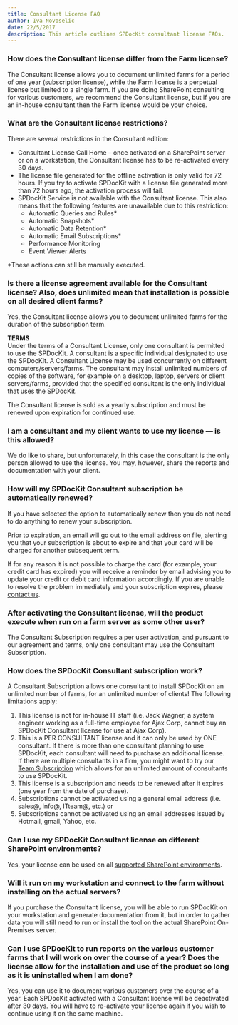 ```yaml
---  
title: Consultant License FAQ
author: Iva Novoselic  
date: 22/5/2017  
description: This article outlines SPDocKit consultant license FAQs.
--- 
```

### How does the Consultant license differ from the Farm license?

The Consultant license allows you to document unlimited farms for a period of one year (subscription license), while the Farm license is a perpetual license but limited to a single farm.
If you are doing SharePoint consulting for various customers, we recommend the Consultant license, but if you are an in-house consultant then the Farm license would be your choice.

### What are the Consultant license restrictions?

There are several restrictions in the Consultant edition:
* Consultant License Call Home – once activated on a SharePoint server or on a workstation, the Consultant license has to be re-activated every 30 days.
* The license file generated for the offline activation is only valid for 72 hours. If you try to activate SPDocKit with a license file generated more than 72 hours ago, the activation process will fail.
* SPDocKit Service is not available with the Consultant license. This also means that the following features are unavailable due to this restriction:
    * Automatic Queries and Rules*
    * Automatic Snapshots*
    * Automatic Data Retention*
    * Automatic Email Subscriptions*
    * Performance Monitoring
    * Event Viewer Alerts

*These actions can still be manually executed.

### Is there a license agreement available for the Consultant license? Also, does unlimited mean that installation is possible on all desired client farms?

Yes, the Consultant license allows you to document unlimited farms for the duration of the subscription term.

__TERMS__  
Under the terms of a Consultant License, only one consultant is permitted to use the SPDocKit. A consultant is a specific individual designated to use the SPDocKit. A Consultant License may be used concurrently on different computers/servers/farms. The consultant may install unlimited numbers of copies of the software, for example on a desktop, laptop, servers or client servers/farms, provided that the specified consultant is the only individual that uses the SPDocKit.

The Consultant license is sold as a yearly subscription and must be renewed upon expiration for continued use.

### I am a consultant and my client wants to use my license — is this allowed?
We do like to share, but unfortunately, in this case the consultant is the only person allowed to use the license. You may, however, share the reports and documentation with your client.

### How will my SPDocKit Consultant subscription be automatically renewed?
If you have selected the option to automatically renew then you do not need to do anything to renew your subscription.

Prior to expiration, an email will go out to the email address on file, alerting you that your subscription is about to expire and that your card will be charged for another subsequent term.

If for any reason it is not possible to charge the card (for example, your credit card has expired) you will receive a reminder by email advising you to update your credit or debit card information accordingly. If you are unable to resolve the problem immediately and your subscription expires, please [contact us](https://www.spdockit.com/support/contact-us/).

### After activating the Consultant license, will the product execute when run on a farm server as some other user?
The Consultant Subscription requires a per user activation, and pursuant to our agreement and terms, only one consultant may use the Consultant Subscription.

### How does the SPDocKit Consultant subscription work?
A Consultant Subscription allows one consultant to install SPDocKit on an unlimited number of farms, for an unlimited number of clients! The following limitations apply:

1. This license is not for in-house IT staff (i.e. Jack Wagner, a system engineer working as a full-time employee for Ajax Corp, cannot buy an SPDocKit Consultant license for use at Ajax Corp).
1. This is a PER CONSULTANT license and it can only be used by ONE consultant. If there is more than one consultant planning to use SPDocKit, each consultant will need to purchase an additional license.  
If there are multiple consultants in a firm, you might want to try our [Team Subscription](https://www.spdockit.com/orders/) which allows for an unlimited amount of consultants to use SPDocKit.
1. This license is a subscription and needs to be renewed after it expires (one year from the date of purchase).
1. Subscriptions cannot be activated using a general email address (i.e. sales@, info@, ITteam@, etc.) or
1. Subscriptions cannot be activated using an email addresses issued by Hotmail, gmail, Yahoo, etc.

### Can I use my SPDocKit Consultant license on different SharePoint environments?

Yes, your license can be used on all [supported SharePoint environments](#internal/requirements/supported-sharepoint-editions).

### Will it run on my workstation and connect to the farm without installing on the actual servers?
If you purchase the Consultant license, you will be able to run SPDocKit on your workstation and generate documentation from it, but in order to gather data you will still need to run or install the tool on the actual SharePoint On-Premises server.


### Can I use SPDocKit to run reports on the various customer farms that I will work on over the course of a year? Does the license allow for the installation and use of the product so long as it is uninstalled when I am done?

Yes, you can use it to document various customers over the course of a year. Each SPDocKit activated with a Consultant license will be deactivated after 30 days. You will have to re-activate your license again if you wish to continue using it on the same machine.